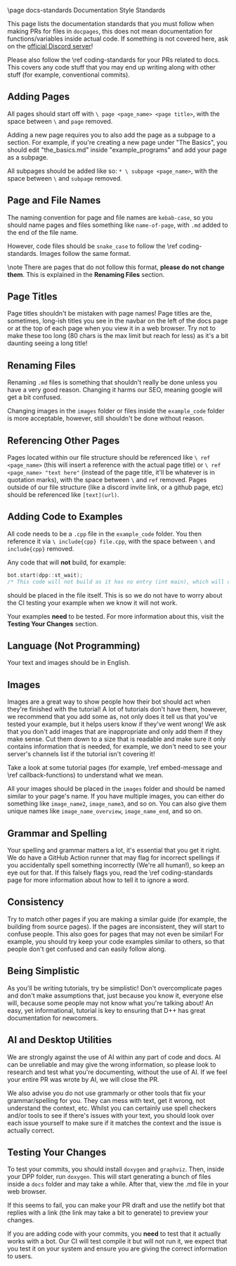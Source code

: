 \page docs-standards Documentation Style Standards

This page lists the documentation standards that you must follow when making PRs for files in `docpages`, this does not mean documentation for functions/variables inside actual code. If something is not covered here, ask on the [official Discord server](https://discord.gg/dpp)!

Please also follow the \ref coding-standards for your PRs related to docs. This covers any code stuff that you may end up writing along with other stuff (for example, conventional commits).

## Adding Pages

All pages should start off with `\ page <page_name> <page title>`, with the space between `\` and `page` removed.

Adding a new page requires you to also add the page as a subpage to a section. For example, if you're creating a new page under "The Basics", you should edit "the_basics.md" inside "example_programs" and add your page as a subpage.

All subpages should be added like so: `* \ subpage <page_name>`, with the space between `\` and `subpage` removed.

## Page and File Names

The naming convention for page and file names are `kebab-case`, so you should name pages and files something like `name-of-page`, with `.md` added to the end of the file name.

However, code files should be `snake_case` to follow the \ref coding-standards. Images follow the same format.

\note There are pages that do not follow this format, **please do not change them**. This is explained in the **Renaming Files** section.

## Page Titles

Page titles shouldn't be mistaken with page names! Page titles are the, sometimes, long-ish titles you see in the navbar on the left of the docs page or at the top of each page when you view it in a web browser. Try not to make these too long (80 chars is the max limit but reach for less) as it's a bit daunting seeing a long title!

## Renaming Files

Renaming `.md` files is something that shouldn't really be done unless you have a very good reason. Changing it harms our SEO, meaning google will get a bit confused.

Changing images in the `images` folder or files inside the `example_code` folder is more acceptable, however, still shouldn't be done without reason.

## Referencing Other Pages

Pages located within our file structure should be referenced like `\ ref <page_name>` (this will insert a reference with the actual page title) or `\ ref <page_name> "text here"` (instead of the page title, it'll be whatever is in quotation marks), with the space between `\` and `ref` removed. Pages outside of our file structure (like a discord invite link, or a github page, etc) should be referenced like `[text](url)`.

## Adding Code to Examples

All code needs to be a `.cpp` file in the `example_code` folder. You then reference it via `\ include{cpp} file.cpp`, with the space between `\` and `include{cpp}` removed.

Any code that will **not** build, for example:
```cpp
bot.start(dpp::st_wait);
/* This code will not build as it has no entry (int main), which will cause CI fails. */
```
should be placed in the file itself. This is so we do not have to worry about the CI testing your example when we know it will not work.

Your examples **need** to be tested. For more information about this, visit the **Testing Your Changes** section.

## Language (Not Programming)

Your text and images should be in English.

## Images

Images are a great way to show people how their bot should act when they're finished with the tutorial! A lot of tutorials don't have them, however, we recommend that you add some as, not only does it tell us that you've tested your example, but it helps users know if they've went wrong! We ask that you don't add images that are inappropriate and only add them if they make sense. Cut them down to a size that is readable and make sure it only contains information that is needed, for example, we don't need to see your server's channels list if the tutorial isn't covering it!

Take a look at some tutorial pages (for example, \ref embed-message and \ref callback-functions) to understand what we mean.

All your images should be placed in the `images` folder and should be named similar to your page's name. If you have multiple images, you can either do something like `image_name2`, `image_name3`, and so on. You can also give them unique names like `image_name_overview`, `image_name_end`, and so on.

## Grammar and Spelling

Your spelling and grammar matters a lot, it's essential that you get it right. We do have a GitHub Action runner that may flag for incorrect spellings if you accidentally spell something incorrectly (We're all human!), so keep an eye out for that. If this falsely flags you, read the \ref coding-standards page for more information about how to tell it to ignore a word.

## Consistency

Try to match other pages if you are making a similar guide (for example, the building from source pages). If the pages are inconsistent, they will start to confuse people. This also goes for pages that may not even be similar! For example, you should try keep your code examples similar to others, so that people don't get confused and can easily follow along.

## Being Simplistic

As you'll be writing tutorials, try be simplistic! Don't overcomplicate pages and don't make assumptions that, just because you know it, everyone else will, because some people may not know what you're talking about! An easy, yet informational, tutorial is key to ensuring that D++ has great documentation for newcomers.

## AI and Desktop Utilities

We are strongly against the use of AI within any part of code and docs. AI can be unreliable and may give the wrong information, so please look to research and test what you're documenting, without the use of AI. If we feel your entire PR was wrote by AI, we will close the PR.

We also advise you do not use grammarly or other tools that fix your grammar/spelling for you. They can mess with text, get it wrong, not understand the context, etc. Whilst you can certainly use spell checkers and/or tools to see if there's issues with your text, you should look over each issue yourself to make sure if it matches the context and the issue is actually correct.

## Testing Your Changes

To test your commits, you should install `doxygen` and `graphviz`. Then, inside your DPP folder, run `doxygen`. This will start generating a bunch of files inside a `docs` folder and may take a while. After that, view the .md file in your web browser.

If this seems to fail, you can make your PR draft and use the netlify bot that replies with a link (the link may take a bit to generate) to preview your changes.

If you are adding code with your commits, you **need** to test that it actually works with a bot. Our CI will test compile it but will not run it, we expect that you test it on your system and ensure you are giving the correct information to users.
